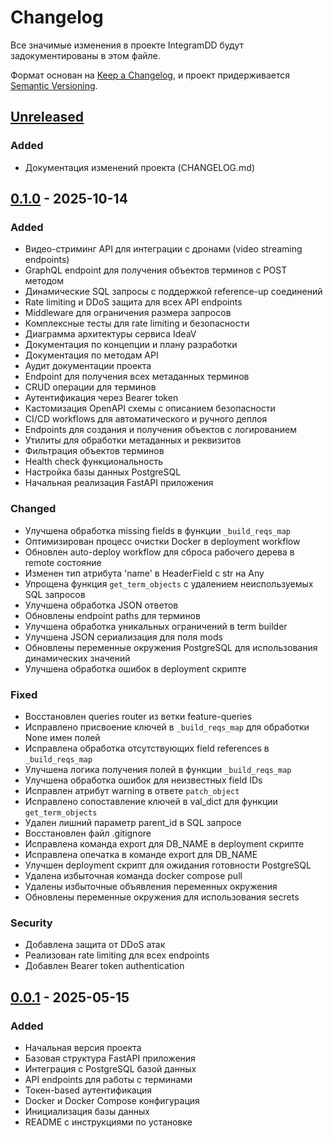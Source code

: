# Changelog

Все значимые изменения в проекте IntegramDD будут задокументированы в этом файле.

Формат основан на [Keep a Changelog](https://keepachangelog.com/ru/1.0.0/),
и проект придерживается [Semantic Versioning](https://semver.org/lang/ru/).

## [Unreleased]

### Added
- Документация изменений проекта (CHANGELOG.md)

## [0.1.0] - 2025-10-14

### Added
- Видео-стриминг API для интеграции с дронами (video streaming endpoints)
- GraphQL endpoint для получения объектов терминов с POST методом
- Динамические SQL запросы с поддержкой reference-up соединений
- Rate limiting и DDoS защита для всех API endpoints
- Middleware для ограничения размера запросов
- Комплексные тесты для rate limiting и безопасности
- Диаграмма архитектуры сервиса IdeaV
- Документация по концепции и плану разработки
- Документация по методам API
- Аудит документации проекта
- Endpoint для получения всех метаданных терминов
- CRUD операции для терминов
- Аутентификация через Bearer token
- Кастомизация OpenAPI схемы с описанием безопасности
- CI/CD workflows для автоматического и ручного деплоя
- Endpoints для создания и получения объектов с логированием
- Утилиты для обработки метаданных и реквизитов
- Фильтрация объектов терминов
- Health check функциональность
- Настройка базы данных PostgreSQL
- Начальная реализация FastAPI приложения

### Changed
- Улучшена обработка missing fields в функции `_build_reqs_map`
- Оптимизирован процесс очистки Docker в deployment workflow
- Обновлен auto-deploy workflow для сброса рабочего дерева в remote состояние
- Изменен тип атрибута 'name' в HeaderField с str на Any
- Упрощена функция `get_term_objects` с удалением неиспользуемых SQL запросов
- Улучшена обработка JSON ответов
- Обновлены endpoint paths для терминов
- Улучшена обработка уникальных ограничений в term builder
- Улучшена JSON сериализация для поля mods
- Обновлены переменные окружения PostgreSQL для использования динамических значений
- Улучшена обработка ошибок в deployment скрипте

### Fixed
- Восстановлен queries router из ветки feature-queries
- Исправлено присвоение ключей в `_build_reqs_map` для обработки None имен полей
- Исправлена обработка отсутствующих field references в `_build_reqs_map`
- Улучшена логика получения полей в функции `_build_reqs_map`
- Улучшена обработка ошибок для неизвестных field IDs
- Исправлен атрибут warning в ответе `patch_object`
- Исправлено сопоставление ключей в val_dict для функции `get_term_objects`
- Удален лишний параметр parent_id в SQL запросе
- Восстановлен файл .gitignore
- Исправлена команда export для DB_NAME в deployment скрипте
- Исправлена опечатка в команде export для DB_NAME
- Улучшен deployment скрипт для ожидания готовности PostgreSQL
- Удалена избыточная команда docker compose pull
- Удалены избыточные объявления переменных окружения
- Обновлены переменные окружения для использования secrets

### Security
- Добавлена защита от DDoS атак
- Реализован rate limiting для всех endpoints
- Добавлен Bearer token authentication

## [0.0.1] - 2025-05-15

### Added
- Начальная версия проекта
- Базовая структура FastAPI приложения
- Интеграция с PostgreSQL базой данных
- API endpoints для работы с терминами
- Токен-based аутентификация
- Docker и Docker Compose конфигурация
- Инициализация базы данных
- README с инструкциями по установке

[Unreleased]: https://github.com/unidel2035/integramDD/compare/v0.1.0...HEAD
[0.1.0]: https://github.com/unidel2035/integramDD/releases/tag/v0.1.0
[0.0.1]: https://github.com/unidel2035/integramDD/releases/tag/v0.0.1
